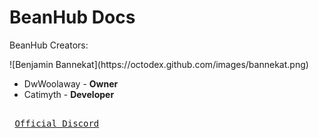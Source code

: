 # BeanHub Docs
<p>BeanHub Creators:</p>
 ![Benjamin Bannekat](https://octodex.github.com/images/bannekat.png)
<ul>
  <li>DwWoolaway - <strong>Owner</strong></li>
  <li>Catimyth - <strong>Developer</strong></li>
</ul>

[Link]: # 'https://discord.gg/D2WHwdYg3D'
<kbd> <br> [Official Discord][Link] <br> </kbd>
